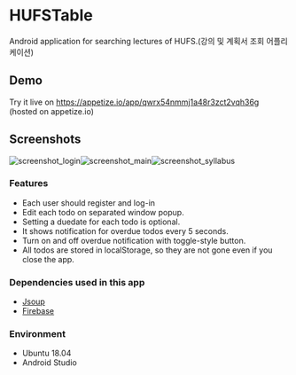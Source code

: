 # HUFSTable
Android application for searching lectures of HUFS.(강의 및 계획서 조회 어플리케이션)

## Demo
Try it live on https://appetize.io/app/qwrx54nmmj1a48r3zct2vqh36g (hosted on appetize.io)

## Screenshots
![screenshot_login](https://steemitimages.com/200x0//https://github.com/wonthechan/HUFSTable/blob/master/2019-05-23%2018-10-44%20Screenshot.jpg?raw=true)![screenshot_main](https://steemitimages.com/200x0//https://github.com/wonthechan/HUFSTable/blob/master/2019-05-23%2018-12-10%20Screenshot.jpg?raw=true)![screenshot_syllabus](https://steemitimages.com/200x0//https://github.com/wonthechan/HUFSTable/blob/master/2019-05-23%2018-12-42%20Screenshot.jpg?raw=true)

### Features
- Each user should register and log-in
- Edit each todo on separated window popup.
- Setting a duedate for each todo is optional.
- It shows notification for overdue todos every 5 seconds.
- Turn on and off overdue notification with toggle-style button.
- All todos are stored in localStorage, so they are not gone even if you close the app.

### Dependencies used in this app
- [Jsoup](https://jsoup.org/)
- [Firebase](https://firebase.google.com/?hl=ko)

### Environment
- Ubuntu 18.04
- Android Studio
